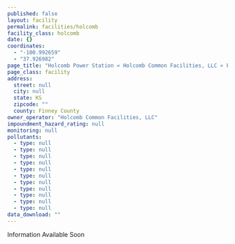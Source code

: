 ```yaml
---
published: false
layout: facility
permalink: facilities/holcomb
facility_class: holcomb
date: {}
coordinates: 
  - "-100.992659"
  - "37.926982"
page_title: "Holcomb Power Station « Holcomb Common Facilities, LLC « Facilities"
page_class: facility
address: 
  street: null
  city: null
  state: KS
  zipcode: ""
  county: Finney County
owner_operator: "Holcomb Common Facilities, LLC"
impoundment_hazard_rating: null
monitoring: null
pollutants: 
  - type: null
  - type: null
  - type: null
  - type: null
  - type: null
  - type: null
  - type: null
  - type: null
  - type: null
  - type: null
  - type: null
data_download: ""
---
```


Information Available Soon